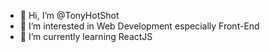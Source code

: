 - 👋 Hi, I’m @TonyHotShot
- 👀 I’m interested in Web Development especially Front-End
- 🌱 I’m currently learning ReactJS

<!---
TonyHotShot/TonyHotShot is a ✨ special ✨ repository because its `README.md` (this file) appears on your GitHub profile.
You can click the Preview link to take a look at your changes.
--->
